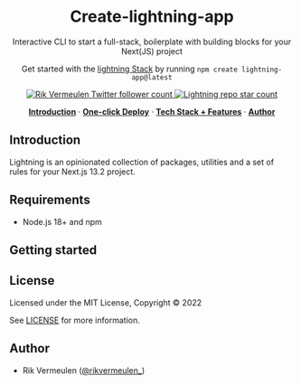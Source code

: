 <h1 align="center">Create-lightning-app</h1>

<p align="center">
  Interactive CLI to start a full-stack, boilerplate with building blocks for your Next(JS) project
</p>

<p align="center">
  Get started with the <a rel="noopener noreferrer" target="_blank" href="https://github.com/rikvermeulen/lightning">lightning Stack</a> by running <code>npm create lightning-app@latest</code>
</p>

<p align="center">
  <a href="https://twitter.com/rikvermeulen_">
    <img src="https://img.shields.io/twitter/follow/rikvermeulen_?style=flat&label=rikvermeulen_&logo=twitter&color=0bf&logoColor=fff" alt="Rik Vermeulen Twitter follower count" />
  </a>
  <a href="https://github.com/rikvermeulen/lightning">
    <img src="https://img.shields.io/github/stars/rikvermeulen/lightning?label=rikvermeulen%2Flightning" alt="Lightning repo star count" />
  </a>
</p>

<p align="center">
  <a href="#introduction"><strong>Introduction</strong></a> ·
  <a href="#deploy"><strong>One-click Deploy</strong></a> ·
  <a href="#features"><strong>Tech Stack + Features</strong></a> ·
  <a href="#author"><strong>Author</strong></a>
</p>

## Introduction

Lightning is an opinionated collection of packages, utilities and a set of rules for your Next.js 13.2 project.

## Requirements

- Node.js 18+ and npm

## Getting started

## License

Licensed under the MIT License, Copyright © 2022

See [LICENSE](LICENSE) for more information.

## Author

- Rik Vermeulen ([@rikvermeulen\_](https://twitter.com/rikvermeulen_))

